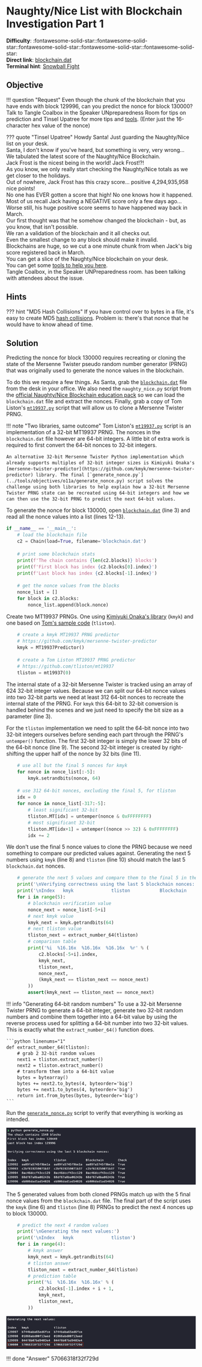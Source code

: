 # Naughty/Nice List with Blockchain Investigation Part 1

**Difficulty**: :fontawesome-solid-star::fontawesome-solid-star::fontawesome-solid-star::fontawesome-solid-star::fontawesome-solid-star:<br/>
**Direct link**: [blockchain.dat](https://download.holidayhackchallenge.com/2020/blockchain.dat)<br/>
**Terminal hint**: [Snowball Fight](../hints/h11a.md)


## Objective

!!! question "Request"
    Even though the chunk of the blockchain that you have ends with block 129996, can you predict the nonce for block 130000? Talk to Tangle Coalbox in the Speaker UNpreparedness Room for tips on prediction and Tinsel Upatree for more tips and [tools](https://download.holidayhackchallenge.com/2020/OfficialNaughtyNiceBlockchainEducationPack.zip). (Enter just the 16-character hex value of the nonce)

??? quote "Tinsel Upatree"
    Howdy Santa! Just guarding the Naughty/Nice list on your desk.<br/>
    Santa, I don't know if you've heard, but something is very, very wrong...<br/>
    We tabulated the latest score of the Naughty/Nice Blockchain.<br/>
    Jack Frost is the nicest being in the world! Jack Frost!?!<br/>
    As you know, we only really start checking the Naughty/Nice totals as we get closer to the holidays.<br/>
    Out of nowhere, Jack Frost has this crazy score... positive 4,294,935,958 nice points!<br/>
    No one has EVER gotten a score that high! No one knows how it happened.<br/>
    Most of us recall Jack having a NEGATIVE score only a few days ago...<br/>
    Worse still, his huge positive score seems to have happened way back in March.<br/>
    Our first thought was that he somehow changed the blockchain - but, as you know, that isn't possible.<br/>
    We ran a validation of the blockchain and it all checks out.<br/>
    Even the smallest change to any block should make it invalid.<br/>
    Blockchains are huge, so we cut a one minute chunk from when Jack's big score registered back in March.<br/>
    You can get a slice of the Naughty/Nice blockchain on your desk.<br/>
    You can get some [tools to help you here](https://download.holidayhackchallenge.com/2020/OfficialNaughtyNiceBlockchainEducationPack.zip).<br/>
    Tangle Coalbox, in the Speaker UNPreparedness room. has been talking with attendees about the issue.


## Hints

??? hint "MD5 Hash Collisions"
    If you have control over to bytes in a file, it's easy to create MD5 [hash collisions](https://github.com/corkami/collisions). Problem is: there's that nonce that he would have to know ahead of time.


## Solution

Predicting the nonce for block 130000 requires recreating or cloning the state of the Mersenne Twister pseudo random number generator (PRNG) that was originally used to generate the nonce values in the blockchain.

To do this we require a few things. As Santa, grab the [`blockchain.dat`](https://download.holidayhackchallenge.com/2020/blockchain.dat) file from the desk in your office. We also need the `naughty_nice.py` script from the [official Naughty/Nice Blockchain education pack](https://download.holidayhackchallenge.com/2020/OfficialNaughtyNiceBlockchainEducationPack.zip) so we can load the `blockchain.dat` file and extract the nonces. Finally, grab a copy of Tom Liston's [`mt19937.py`](https://github.com/tliston/mt19937) script that will allow us to clone a Mersenne Twister PRNG.

!!! note "Two libraries, same outcome"
    Tom Liston's [`mt19937.py`](https://github.com/tliston/mt19937) script is an implementation of a 32-bit MT19937 PRNG. The nonces in the `blockchain.dat` file however are 64-bit integers. A little bit of extra work is required to first convert the 64-bit nonces to 32-bit integers.
    
    An alternative 32-bit Mersenne Twister Python implementation which already supports multiples of 32-bit integer sizes is Kimiyuki Onaka's [mersenne-twister-predictor](https://github.com/kmyk/mersenne-twister-predictor) library. The final [`generate_nonce.py`](../tools/objectives/o11a/generate_nonce.py) script solves the challenge using both libraries to help explain how a 32-bit Mersenne Twister PRNG state can be recreated using 64-bit integers and how we can then use the 32-bit PRNG to predict the next 64-bit values.

To generate the nonce for block 130000, open [`blockchain.dat`](https://download.holidayhackchallenge.com/2020/blockchain.dat) (line 3) and read all the nonce values into a list (lines 12-13).

```python linenums="1" hl_lines="3 12-13"
if __name__ == '__main__':
    # load the blockchain file
    c2 = Chain(load=True, filename='blockchain.dat')

    # print some blockchain stats
    print(f'The chain contains {len(c2.blocks)} blocks')
    print(f'First block has index {c2.blocks[0].index}')
    print(f'Last block has index {c2.blocks[-1].index}')
    
    # get the nonce values from the blocks
    nonce_list = []
    for block in c2.blocks:
        nonce_list.append(block.nonce)
```

Create two MT19937 PRNGs. One using [Kimiyuki Onaka's library](https://github.com/kmyk/mersenne-twister-predictor) (`kmyk`) and one based on [Tom's sample code](https://github.com/tliston/mt19937) (`tliston`).

```python linenums="1"
    # create a kmyk MT19937 PRNG predictor 
    # https://github.com/kmyk/mersenne-twister-predictor
    kmyk = MT19937Predictor()

    # create a Tom Liston MT19937 PRNG predictor 
    # https://github.com/tliston/mt19937
    tliston = mt19937(0)
```

The internal state of a 32-bit Mersenne Twister is tracked using an array of 624 32-bit integer values. Because we can split our 64-bit nonce values into two 32-bit parts we need at least 312 64-bit nonces to recreate the internal state of the PRNG. For `kmyk` this 64-bit to 32-bit conversion is handled behind the scenes and we just need to specify the bit size as a parameter (line 3).

For the `tliston` implementation we need to split the 64-bit nonce into two 32-bit integers ourselves before sending each part through the PRNG's `untemper()` function. The first 32-bit integer is simply the lower 32 bits of the 64-bit nonce (line 9). The second 32-bit integer is created by right-shifting the upper half of the nonce by 32 bits (line 11). 

```python linenums="1" hl_lines="3 9 11"
    # use all but the final 5 nonces for kmyk
    for nonce in nonce_list[:-5]:
        kmyk.setrandbits(nonce, 64)

    # use 312 64-bit nonces, excluding the final 5, for tliston
    idx = 0
    for nonce in nonce_list[-317:-5]:
        # least significant 32-bit
        tliston.MT[idx] = untemper(nonce & 0xFFFFFFFF)
        # most significant 32-bit
        tliston.MT[idx+1] = untemper((nonce >> 32) & 0xFFFFFFFF)
        idx += 2
```

We don't use the final 5 nonce values to clone the PRNG because we need something to compare our predicted values against. Generating the next 5 numbers using `kmyk` (line 8) and `tliston` (line 10) should match the last 5 `blockchain.dat` nonces.

```python linenums="1" hl_lines="8 10"
    # generate the next 5 values and compare them to the final 5 in the blockchain
    print('\nVerifying correctness using the last 5 blockchain nonces:')
    print('\nIndex   kmyk              tliston           Blockchain        Check')
    for i in range(5):
        # blockchain verification value
        nonce_next = nonce_list[-5+i]
        # next kmyk value
        kmyk_next = kmyk.getrandbits(64)
        # next tliston value
        tliston_next = extract_number_64(tliston)
        # comparison table
        print('%i  %16.16x  %16.16x  %16.16x  %r' % (
            c2.blocks[-5+i].index,
            kmyk_next,
            tliston_next,
            nonce_next,
            (kmyk_next == tliston_next == nonce_next)
        ))
        assert(kmyk_next == tliston_next == nonce_next)
```

!!! info "Generating 64-bit random numbers"
    To use a 32-bit Mersenne Twister PRNG to generate a 64-bit integer, generate two 32-bit random numbers and combine them together into a 64-bit value by using the reverse process used for splitting a 64-bit number into two 32-bit values. This is exactly what the `extract_number_64()` function does.

    ```python linenums="1"
    def extract_number_64(tliston):
        # grab 2 32-bit random values
        next1 = tliston.extract_number()
        next2 = tliston.extract_number()
        # transform them into a 64-bit value
        bytes = bytearray()
        bytes += next2.to_bytes(4, byteorder='big')
        bytes += next1.to_bytes(4, byteorder='big')
        return int.from_bytes(bytes, byteorder='big')
    ```

Run the [`generate_nonce.py`](../tools/objectives/o11a/generate_nonce.py) script to verify that everything is working as intended.

![PRNG clone and verify](../img/objectives/o11a/prng_clone_and_verify.png)

The 5 generated values from both cloned PRNGs match up with the 5 final nonce values from the `blockchain.dat` file. The final part of the script uses the `kmyk` (line 6) and `tliston` (line 8) PRNGs to predict the next 4 nonces up to block 130000.

```python linenums="1" hl_lines="6 8"
    # predict the next 4 random values
    print('\nGenerating the next values:')
    print('\nIndex   kmyk              tliston')
    for i in range(4):
        # kmyk answer
        kmyk_next = kmyk.getrandbits(64)
        # tliston answer
        tliston_next = extract_number_64(tliston)
        # prediction table
        print('%i  %16.16x  %16.16x' % (
            c2.blocks[-1].index + i + 1,
            kmyk_next,
            tliston_next,
        ))
```

![PRNG clone and verify](../img/objectives/o11a/prng_predict.png)

!!! done "Answer"
    57066318f32f729d
